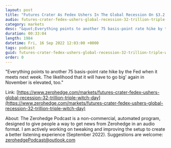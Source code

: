 ```yaml
---
layout: post
title: "Futures Crater As Fedex Ushers In The Global Recession On $3.2 Trillion Triple Witch Day"
audio: futures-crater-fedex-ushers-global-recession-32-trillion-triple-witch-day-0
category: markets
desc: "&quot;Everything points to another 75 basis-point rate hike by the Fed when it meets next week. The likelihood that it will have to go big' again in November is elevated, too.&quot;"
duration: 00:33:04
length: 1984
datetime: Fri, 16 Sep 2022 12:03:00 +0000
tags: podcast
guid: futures-crater-fedex-ushers-global-recession-32-trillion-triple-witch-day-0
order: 0
---
```

&quot;Everything points to another 75 basis-point rate hike by the Fed when it meets next week. The likelihood that it will have to go big' again in November is elevated, too.&quot;

Link: [https://www.zerohedge.com/markets/futures-crater-fedex-ushers-global-recession-32-trillion-triple-witch-day](https://www.zerohedge.com/markets/futures-crater-fedex-ushers-global-recession-32-trillion-triple-witch-day)

About: The Zerohedge Podcast is a non-commercial, automated program, designed to give people a way to get news from Zerohedge in an audio format.  I am actively working on tweaking and improving the setup to create a better listening experience (September 2022).  Suggestions are welcome: [zerohedgePodcast@outlook.com](mailto:zerohedgePodcast@outlook.com)